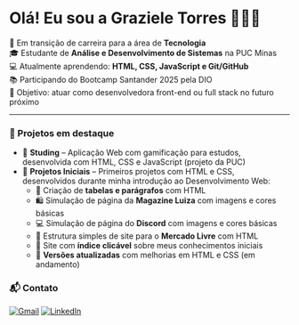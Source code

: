 
# Olá! Eu sou a Graziele Torres 👩🏻‍💻

🌱 Em transição de carreira para a área de **Tecnologia**  
🎓 Estudante de **Análise e Desenvolvimento de Sistemas** na PUC Minas  
💻 Atualmente aprendendo: **HTML, CSS, JavaScript e Git/GitHub**  
📚 Participando do Bootcamp Santander 2025 pela DIO  
🎯 Objetivo: atuar como desenvolvedora front-end ou full stack no futuro próximo

---

### 🚀 Projetos em destaque

- 🧩 **Studing** – Aplicação Web com gamificação para estudos, desenvolvida com HTML, CSS e JavaScript (projeto da PUC)
- 🧪 **Projetos Iniciais** – Primeiros projetos com HTML e CSS, desenvolvidos durante minha introdução ao Desenvolvimento Web:
  - 📄 Criação de **tabelas e parágrafos** com HTML  
  - 🛍️ Simulação de página da **Magazine Luiza** com imagens e cores básicas
  - 💻 Simulação de página do **Discord** com imagens e cores básicas
  - 🛒 Estrutura simples de site para o **Mercado Livre** com HTML  
  - 🧠 Site com **índice clicável** sobre meus conhecimentos iniciais  
  - 🎨 **Versões atualizadas** com melhorias em HTML e CSS (em andamento)

### 📬 Contato 
  [![Gmail](https://img.shields.io/badge/Gmail-333333?style=for-the-badge&logo=gmail&logoColor=red)](mailto:grazieleltorres@gmail.com)
  [![LinkedIn](https://img.shields.io/badge/LinkedIn-0077B5?style=for-the-badge&logo=linkedin&logoColor=white)](https://www.linkedin.com/in/graziele-lustosa-torres-a5a3351a4)

